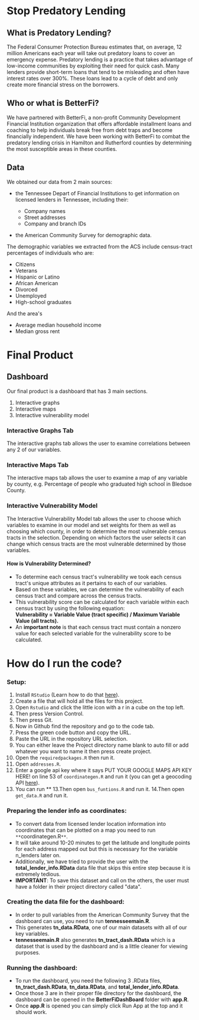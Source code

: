 # Stop Predatory Lending
## What is Predatory Lending?
The Federal Consumer Protection Bureau estimates that, on average, 12 million Americans each year will take out predatory loans to cover an emergency expense. Predatory lending is a practice that takes advantage of low-income communities by exploiting their need for quick cash. Many lenders provide short-term loans that tend to be misleading and often have interest rates over 300%. These loans lead to a cycle of debt and only create more financial stress on the borrowers. 

## Who or what is BetterFi?
We have partnered with BetterFi, a non-profit Community Development Financial Institution organization that offers affordable installment loans and coaching to help individuals break free from debt traps and become financially independent. We have been working with BetterFi to combat the predatory lending crisis in Hamilton and Rutherford counties by determining the most susceptible areas in these counties. 

## Data
We obtained our data from 2 main sources: 
- the Tennessee Depart of Financial Institutions to get information on licensed lenders in Tennessee, including their: 
  - Company names
  - Street addresses
  - Company and branch IDs

- the American Community Survey for demographic data.

The demographic variables we extracted from the ACS include census-tract percentages of individuals who are: 
- Citizens
- Veterans
- Hispanic or Latino
- African American
- Divorced
- Unemployed
- High-school graduates <br>

And the area's
- Average median household income
- Median gross rent

# Final Product
## Dashboard 
Our final product is a dashboard that has 3 main sections. 
1. Interactive graphs
2. Interactive maps
3. Interactive vulnerability model

### Interactive Graphs Tab
The interactive graphs tab allows the user to examine correlations between any 2 of our variables.

### Interactive Maps Tab
The interactive maps tab allows the user to examine a map of any variable by county, e.g. Percentage of people who graduated high school in Bledsoe County.

### Interactive Vulnerability Model
The Interactive Vulnerability Model tab allows the user to choose which variables to examine in our model and set weights for them as well as choosing which county, in order to determine the most vulnerable census tracts in the selection. Depending on which factors the user selects it can change which census tracts are the most vulnerable determined by those variables.

#### How is Vulnerability Determined?
- To determine each census tract's vulnerability we took each census tract's unique attributes as it pertains to each of our variables. 
- Based on these variables, we can determine the vulnerability of each census tract and compare across the census tracts. 
- This vulnerability score can be calculated for each variable within each census tract by using the following equation: <br> 
**Vulnerability = Variable Value (tract specific) / Maximum Variable Value (all tracts).** <br>
- An **important note** is that each census tract must contain a nonzero value for each selected variable for the vulnerability score to be calculated. 

# How do I run the code?

### Setup:
1. Install `RStudio` (Learn how to do that [here](https://github.com/git-guides/install-git)).
2. Create a file that will hold all the files for this project.
2. Open `Rstudio` and click the little icon with a r in a cube on the top left.
3. Then press Version Control.
4. Then press Git.
5. Now in Github find the repository and go to the code tab.
6. Press the green code button and copy the URL.
7. Paste the URL in the repository URL selection.
8. You can either leave the Project directory name blank to auto fill or add whatever you want to name it then press create project.
9. Open the `requiredpackages.R` then run it.
10. Open `addresses.R`.
11. Enter a google api key where it says PUT YOUR GOOGLE MAPS API KEY HERE! on line 53 of `coordinategen.R` and run it (you can get a geocoding API [here](https://developers.google.com/maps/documentation/geocoding/get-api-key)).
12. You can run **
13.Then open `bus_funtions.R` and run it.
14.Then open `get_data.R` and run it.



### Preparing the lender info as coordinates:
- To convert data from licensed lender location information into coordinates that can be plotted on a map you need to run `**`coordinategen.R`**`.<br> 
- It will take around 10-20 minutes to get the latitude and longitude points for each address mapped out but this is necessary for the variable n_lenders later on.<br>
- Additionally, we have tried to provide the user with the **total_lender_info.RData** data file that skips this entire step because it is extremely tedious.<br>
- **IMPORTANT**: To save this dataset and call on the others, the user must have a folder in their project directory called "data".

### Creating the data file for the dashboard:
- In order to pull variables from the American Community Survey that the dashboard can use, you need to run **tennesseemain.R**. <br>
- This generates **tn_data.RData**, one of our main datasets with all of our key variables.<br>
- **tennesseemain.R** also generates **tn_tract_dash.RData** which is a dataset that is used by the dashboard and is a little cleaner for viewing purposes.

### Running the dashboard:
- To run the dashboard, you need the following 3 .RData files, **tn_tract_dash.RData**, **tn_data.RData**, and **total_lender_info.RData**. <br>
- Once those 3 are in their proper file directory for the dashboard, the dashboard can be opened in the **BetterFiDashBoard** folder with **app.R**. <br>
- Once **app.R** is opened you can simply click Run App at the top and it should work.

